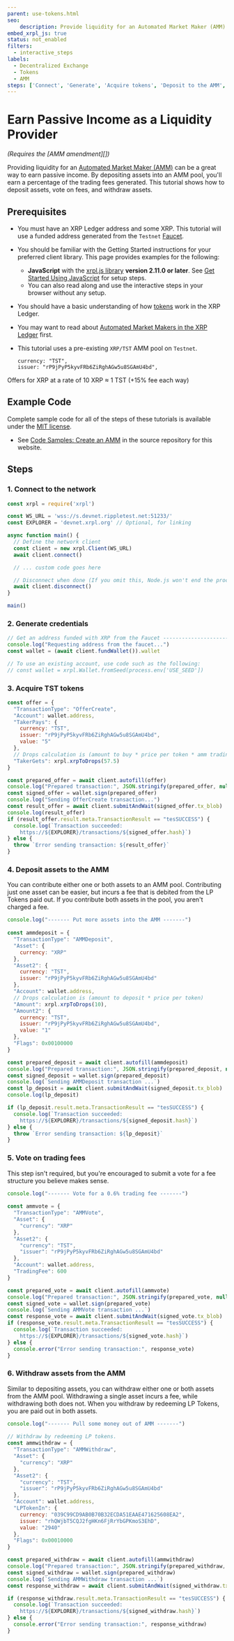 ```yaml
---
parent: use-tokens.html
seo:
    description: Provide liquidity for an Automated Market Maker (AMM) and earn income from trading fees.
embed_xrpl_js: true
status: not_enabled
filters:
  - interactive_steps
labels:
  - Decentralized Exchange
  - Tokens
  - AMM
steps: ['Connect', 'Generate', 'Acquire tokens', 'Deposit to the AMM', 'Vote on fees', 'Withdraw from the AMM']
---
```

# Earn Passive Income as a Liquidity Provider

_(Requires the [AMM amendment][])_

Providing liquidity for an [Automated Market Maker (AMM)](../../../concepts/tokens/decentralized-exchange/automated-market-makers.md) can be a great way to earn passive income. By depositing assets into an AMM pool, you'll earn a percentage of the trading fees generated. This tutorial shows how to deposit assets, vote on fees, and withdraw assets.


## Prerequisites

- You must have an XRP Ledger address and some XRP. This tutorial will use a funded address generated from the `Testnet` [Faucet](/resources/dev-tools/xrp-faucets).
- You should be familiar with the Getting Started instructions for your preferred client library. This page provides examples for the following:
    - **JavaScript** with the [xrpl.js library](https://github.com/XRPLF/xrpl.js/) **version 2.11.0 or later**. See [Get Started Using JavaScript](../../javascript/build-apps/get-started.md) for setup steps.
    - You can also read along and use the interactive steps in your browser without any setup.
- You should have a basic understanding of how [tokens](../../../concepts/tokens/index.md) work in the XRP Ledger.
- You may want to read about [Automated Market Makers in the XRP Ledger](../../../concepts/tokens/decentralized-exchange/automated-market-makers.md) first.
- This tutorial uses a pre-existing `XRP/TST` AMM pool on `Testnet`.

      currency: "TST",
      issuer: "rP9jPyP5kyvFRb6ZiRghAGw5u8SGAmU4bd",

Offers for XRP at a rate of 10 XRP ≈ 1 TST (+15% fee each way)


## Example Code

Complete sample code for all of the steps of these tutorials is available under the [MIT license](https://github.com/XRPLF/xrpl-dev-portal/blob/master/LICENSE).

- See [Code Samples: Create an AMM](https://github.com/XRPLF/xrpl-dev-portal/tree/master/_code-samples/create-amm/) in the source repository for this website.


## Steps

### 1. Connect to the network

```javascript
const xrpl = require('xrpl')

const WS_URL = 'wss://s.devnet.rippletest.net:51233/'
const EXPLORER = 'devnet.xrpl.org' // Optional, for linking

async function main() {
  // Define the network client
  const client = new xrpl.Client(WS_URL)
  await client.connect()

  // ... custom code goes here

  // Disconnect when done (If you omit this, Node.js won't end the process)
  await client.disconnect()
}

main()
```


### 2. Generate credentials

```javascript
// Get an address funded with XRP from the Faucet -------------------------------------------
console.log("Requesting address from the faucet...")
const wallet = (await client.fundWallet()).wallet

// To use an existing account, use code such as the following:
// const wallet = xrpl.Wallet.fromSeed(process.env['USE_SEED'])
```


### 3. Acquire TST tokens

```javascript
const offer = {
  "TransactionType": "OfferCreate",
  "Account": wallet.address,
  "TakerPays": {
    currency: "TST",
    issuer: "rP9jPyP5kyvFRb6ZiRghAGw5u8SGAmU4bd",
    value: "5"
  },
  // Drops calculation is (amount to buy * price per token * amm trading fees)
  "TakerGets": xrpl.xrpToDrops(57.5)
}

const prepared_offer = await client.autofill(offer)
console.log("Prepared transaction:", JSON.stringify(prepared_offer, null, 2))
const signed_offer = wallet.sign(prepared_offer)
console.log("Sending OfferCreate transaction...")
const result_offer = await client.submitAndWait(signed_offer.tx_blob)
console.log(result_offer)
if (result_offer.result.meta.TransactionResult == "tesSUCCESS") {
  console.log(`Transaction succeeded:
    https://${EXPLORER}/transactions/${signed_offer.hash}`)
} else {
  throw `Error sending transaction: ${result_offer}`
}
```


### 4. Deposit assets to the AMM

You can contribute either one or both assets to an AMM pool. Contributing just one asset can be easier, but incurs a fee that is debited from the LP Tokens paid out. If you contribute both assets in the pool, you aren't charged a fee.

```javascript
console.log("------- Put more assets into the AMM -------")
  
const ammdeposit = {
  "TransactionType": "AMMDeposit",
  "Asset": {
    currency: "XRP"
  },
  "Asset2": {
    currency: "TST",
    issuer: "rP9jPyP5kyvFRb6ZiRghAGw5u8SGAmU4bd"
  },
  "Account": wallet.address,
  // Drops calculation is (amount to deposit * price per token)
  "Amount": xrpl.xrpToDrops(10),
  "Amount2": {
    currency: "TST",
    issuer: "rP9jPyP5kyvFRb6ZiRghAGw5u8SGAmU4bd",
    value: "1"
  },
  "Flags": 0x00100000
}

const prepared_deposit = await client.autofill(ammdeposit)
console.log("Prepared transaction:", JSON.stringify(prepared_deposit, null, 2))
const signed_deposit = wallet.sign(prepared_deposit)
console.log(`Sending AMMDeposit transaction ...`)
const lp_deposit = await client.submitAndWait(signed_deposit.tx_blob)
console.log(lp_deposit)

if (lp_deposit.result.meta.TransactionResult == "tesSUCCESS") {
  console.log(`Transaction succeeded:
    https://${EXPLORER}/transactions/${signed_deposit.hash}`)
} else {
  throw `Error sending transaction: ${lp_deposit}`
}
```


### 5. Vote on trading fees

This step isn't required, but you're encouraged to submit a vote for a fee structure you believe makes sense.

```javascript
console.log("------- Vote for a 0.6% trading fee -------")
  
const ammvote = {
  "TransactionType": "AMMVote",
  "Asset": {
    "currency": "XRP"
  },
  "Asset2": {
    "currency": "TST",
    "issuer": "rP9jPyP5kyvFRb6ZiRghAGw5u8SGAmU4bd"
  },
  "Account": wallet.address,
  "TradingFee": 600
}

const prepared_vote = await client.autofill(ammvote)
console.log("Prepared transaction:", JSON.stringify(prepared_vote, null, 2))
const signed_vote = wallet.sign(prepared_vote)
console.log(`Sending AMMVote transaction ...`)
const response_vote = await client.submitAndWait(signed_vote.tx_blob)
if (response_vote.result.meta.TransactionResult == "tesSUCCESS") {
  console.log(`Transaction succeeded:
    https://${EXPLORER}/transactions/${signed_vote.hash}`)
} else {
  console.error("Error sending transaction:", response_vote)
}
```


### 6. Withdraw assets from the AMM

Similar to depositing assets, you can withdraw either one or both assets from the AMM pool. Withdrawing a single asset incurs a fee, while withdrawing both does not. When you withdraw by redeeming LP Tokens, you are paid out in both assets.

```javascript
console.log("------- Pull some money out of AMM -------")
  
// Withdraw by redeeming LP tokens.
const ammwithdraw = {
  "TransactionType": "AMMWithdraw",
  "Asset": {
    "currency": "XRP"
  },
  "Asset2": {
    "currency": "TST",
    "issuer": "rP9jPyP5kyvFRb6ZiRghAGw5u8SGAmU4bd"
  },
  "Account": wallet.address,
  "LPTokenIn": {
    currency: "039C99CD9AB0B70B32ECDA51EAAE471625608EA2",
    issuer: "rhQWjbT5CQJ2fgHKn6FjRrYbGPKmoS3EhD",
    value: "2940"
  },
  "Flags": 0x00010000
}

const prepared_withdraw = await client.autofill(ammwithdraw)
console.log("Prepared transaction:", JSON.stringify(prepared_withdraw, null, 2))
const signed_withdraw = wallet.sign(prepared_withdraw)
console.log(`Sending AMMWithdraw transaction ...`)
const response_withdraw = await client.submitAndWait(signed_withdraw.tx_blob)

if (response_withdraw.result.meta.TransactionResult == "tesSUCCESS") {
  console.log(`Transaction succeeded:
    https://${EXPLORER}/transactions/${signed_withdraw.hash}`)
} else {
  console.error("Error sending transaction:", response_withdraw)
}
```